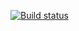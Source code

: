 [![Build status](https://ci.appveyor.com/api/projects/status/iwgfctla9xa9iex1?svg=true)](https://ci.appveyor.com/project/inessashuvalova/dom-hw-2)
